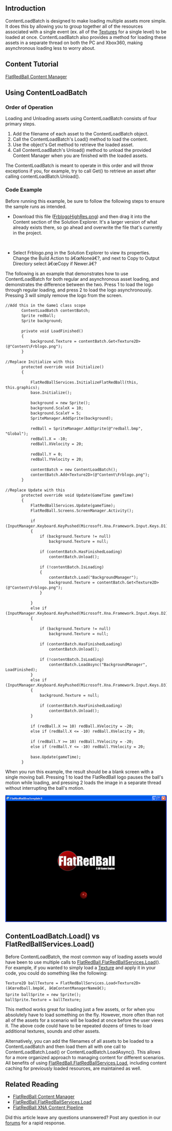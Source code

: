 ## Introduction

ContentLoadBatch is designed to make loading multiple assets more simple. It does this by allowing you to group together all of the resources associated with a single event (ex. all of the [Textures](/frb/docs/index.php?title=Microsoft.Xna.Framework.Graphics.Texture2D.md "Microsoft.Xna.Framework.Graphics.Texture2D") for a single level) to be loaded at once. ContentLoadBatch also provides a method for loading these assets in a separate thread on both the PC and Xbox360, making asynchronous loading less to worry about.

## Content Tutorial

[FlatRedBall Content Manager](/frb/docs/index.php?title=FlatRedBall_Content_Manager.md "FlatRedBall Content Manager")

## Using ContentLoadBatch

### Order of Operation

Loading and Unloading assets using ContentLoadBatch consists of four primary steps.

1.  Add the filename of each asset to the ContentLoadBatch object.
2.  Call the ContentLoadBatch's Load() method to load the content.
3.  Use the object's Get method to retrieve the loaded asset.
4.  Call ContentLoadBatch's Unload() method to unload the provided Content Manager when you are finished with the loaded assets.

The ContentLoadBatch is meant to operate in this order and will throw exceptions if you, for example, try to call Get() to retrieve an asset after calling contentLoadBatch.Unload().

### Code Example

Before running this example, be sure to follow the following steps to ensure the sample runs as intended.

-   Download this file ([FrblogoHighRes.png](/frb/docs/images/9/97/FrblogoHighRes.png.md "FrblogoHighRes.png")) and then drag it into the Content section of the Solution Explorer. It's a larger version of what already exists there, so go ahead and overwrite the file that's currently in the project.

&nbsp;

-   Select Frblogo.png in the Solution Explorer to view its properties. Change the Build Action to â€œNoneâ€?, and next to Copy to Output Directory select â€œCopy if Newer.â€?

The following is an example that demonstrates how to use ContentLoadBatch for both regular and asynchronous asset loading, and demonstrates the difference between the two. Press 1 to load the logo through regular loading, and press 2 to load the logo asynchronously. Pressing 3 will simply remove the logo from the screen.

    //Add this in the Game1 class scope
           ContentLoadBatch contentBatch;
           Sprite redBall;
           Sprite background;

           private void LoadFinished()
           {
               background.Texture = contentBatch.Get<Texture2D>(@"Content\Frblogo.png");
           }

    //Replace Initialize with this
           protected override void Initialize()
           {

               FlatRedBallServices.InitializeFlatRedBall(this, this.graphics);
               base.Initialize();

               background = new Sprite();
               background.ScaleX = 10;
               background.ScaleY = 5;
               SpriteManager.AddSprite(background);

               redBall = SpriteManager.AddSprite(@"redball.bmp", "Global");
               redBall.X = -10;
               redBall.XVelocity = 20;

               redBall.Y = 0;
               redBall.YVelocity = 20;

               contentBatch = new ContentLoadBatch();
               contentBatch.Add<Texture2D>(@"Content\Frblogo.png");
           }

    //Replace Update with this
           protected override void Update(GameTime gameTime)
           {
               FlatRedBallServices.Update(gameTime);
               FlatRedBall.Screens.ScreenManager.Activity();

               if (InputManager.Keyboard.KeyPushed(Microsoft.Xna.Framework.Input.Keys.D1))
               {
                   if (background.Texture != null)
                       background.Texture = null;

                   if (contentBatch.HasFinishedLoading)
                       contentBatch.Unload();

                   if (!contentBatch.IsLoading)
                   {
                       contentBatch.Load("BackgroundManager");
                       background.Texture = contentBatch.Get<Texture2D>(@"Content\Frblogo.png");
                   }

               }
               else if (InputManager.Keyboard.KeyPushed(Microsoft.Xna.Framework.Input.Keys.D2))
               {

                   if (background.Texture != null)
                       background.Texture = null;

                   if (contentBatch.HasFinishedLoading)
                       contentBatch.Unload();

                   if (!contentBatch.IsLoading)
                       contentBatch.LoadAsync("BackgroundManager", LoadFinished);
               }
               else if (InputManager.Keyboard.KeyPushed(Microsoft.Xna.Framework.Input.Keys.D3))
               {
                   background.Texture = null;

                   if (contentBatch.HasFinishedLoading)
                       contentBatch.Unload();
               }

               if (redBall.X >= 10) redBall.XVelocity = -20;
               else if (redBall.X <= -10) redBall.XVelocity = 20;

               if (redBall.Y >= 10) redBall.YVelocity = -20;
               else if (redBall.Y <= -10) redBall.YVelocity = 20;

               base.Update(gameTime);
           }

When you run this example, the result should be a blank screen with a single moving ball. Pressing 1 to load the FlatRedBall logo pauses the ball's motion while loading, and pressing 2 loads the image in a separate thread without interrupting the ball's motion.

![ContentLoadBatchScreenShot.png](/media/migrated_media-ContentLoadBatchScreenShot.png)

## ContentLoadBatch.Load() vs FlatRedBallServices.Load()

Before ContentLoadBatch, the most common way of loading assets would have been to use multiple calls to [FlatRedBall.FlatRedBallServices.Load](/frb/docs/index.php?title=FlatRedBall.FlatRedBallServices.Load.md "FlatRedBall.FlatRedBallServices.Load")(). For example, if you wanted to simply load a [Texture](/frb/docs/index.php?title=Microsoft.Xna.Framework.Graphics.Texture2D.md "Microsoft.Xna.Framework.Graphics.Texture2D") and apply it in your code, you could do something like the following:

    Texture2D ballTexture = FlatRedBallServices.Load<Texture2D>(â€œredball.bmpâ€, â€œContentManagerNameâ€);
    Sprite ballSprite = new Sprite();
    ballSprite.Texture = ballTexture;

This method works great for loading just a few assets, or for when you absolutely have to load something on the fly. However, more often than not all of the assets for a scenario will be loaded at once before the user views it. The above code could have to be repeated dozens of times to load additional textures, sounds and other assets.

Alternatively, you can add the filenames of all assets to be loaded to a ContentLoadBatch and then load them all with one call to ContentLoadBatch.Load() or ContentLoadBatch.LoadAsync(). This allows for a more organized approach to managing content for different scenarios. All benefits of using [FlatRedBall.FlatRedBallServices.Load](/frb/docs/index.php?title=FlatRedBall.FlatRedBallServices.Load.md "FlatRedBall.FlatRedBallServices.Load"), including content caching for previously loaded resources, are maintained as well.

## Related Reading

-   [FlatRedBall Content Manager](/frb/docs/index.php?title=FlatRedBall_Content_Manager.md "FlatRedBall Content Manager")
-   [FlatRedBall.FlatRedBallServices.Load](/frb/docs/index.php?title=FlatRedBall.FlatRedBallServices.Load.md "FlatRedBall.FlatRedBallServices.Load")
-   [FlatRedBall XNA Content Pipeline](/frb/docs/index.php?title=FlatRedBall_XNA_Content_Pipeline.md "FlatRedBall XNA Content Pipeline")

Did this article leave any questions unanswered? Post any question in our [forums](/frb/forum/.md) for a rapid response.
